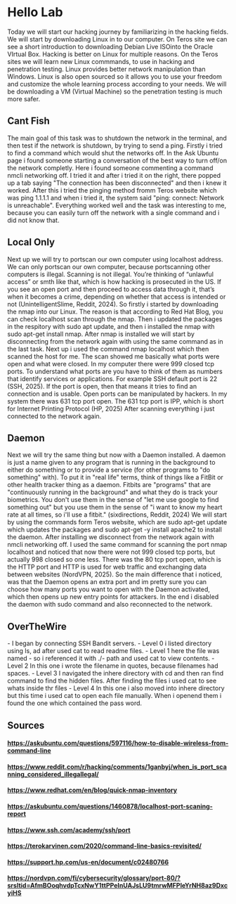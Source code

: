 # Hello Lab

<P>Today we will start our hacking journey by familiarizing in the hacking fields. We will start by downloading Linux in to our computer. On Teros site we can see a short introduction to downloading Debian Live ISOinto the Oracle VIrtual Box. Hacking is better on Linux for multiple
reasons. On the Teros sites we will learn new Linux commmands, to use in hacking and penetration testing. Linux provides better network manipulation than Windows. Linux is also open sourced so it allows you to use your freedom and customize the whole learning
process according to your needs. We will be downloading a VM (Virtual Machine) so the penetration testing is much more safer.</P>

## Cant Fish

<p>The main goal of this task was to shutdown the network in the terminal, and then test if the network is shutdown, by trying to send a ping.
Firstly i tried to find a command which would shut the networks off. In the Ask Ubuntu page i found someone starting a conversation of the best
way to turn off/on the network completly. Here i found someone commenting a command nmcli networking off. I  tried it and after i tried it
on the right, there popped up a tab saying "The connection has been disconnected" and then i knew it worked. After this i tried the pinging method fromm Teros website
which was ping 1.1.1.1 and when i tried it, the system said "ping: connect: Network is unreachable". Everything worked well and the task was interesting to me, 
because you can easily turn off the network with a single command and i did not know that.</p>

## Local Only

<p>Next up we will try to portscan our own computer using localhost address. We can only portscan our own computer, because portscanning
other computers is illegal. Scanning is not illegal. You’re thinking of “unlawful access” or smth like that, which is how hacking is prosecuted in the US. 
If you see an open port and then proceed to access data through it, that’s when it becomes a crime, depending on whether that access is intended or not
(UnintelligentSlime, Reddit, 2024). So firstly i started by downloading the nmap into our Linux. The reason is that according to Red Hat Blog, you can 
check localhost scan through the nmap. Then i updated the packages in the respitory with sudo apt update, and then i installed the nmap with sudo apt-get install 
nmap. After nmap is installed we will start by disconnecting from the network again with using the same command as in the last task.
Next up i used the command nmap localhost which then scanned the host for me. The scan showed me basically what ports were open and what were closed.
In my computer there were 999 closed tcp ports. To understand what ports are you have to think of them as numbers that identify services or applications.
For example SSH default port is 22 (SSH, 2025). If the port is open, then that means it tries to find an connection and is usable. Open ports can be manipulated
by hackers. In my system there was 631 tcp port open. The 631 tcp port is IPP, which is short for Internet Printing Protocol (HP, 2025) After scanning everything i just connected to the network again.</p>

## Daemon

<p>Next we will try the same thing but now with a Daemon installed. A daemon is just a name given to any program that is running in the background to either do something or to provide a service (for other programs to "do something" with). To put it in "real life" terms, think of things like a FitBit or other health tracker thing as a daemon. Fitbits are "programs" that are "continuously running in the background" and what they do is track your biometrics. You don't use them in the sense of "let me use google to find something out" but you use them in the sense of "i want to know my heart rate at all times, so i'll use a fitbit." (sixdirections, Reddit, 2024) We will start by 
using the commands form Teros website, which are sudo apt-get update which updates the packages and sudo apt-get -y install apache2 to install the daemon. After installing
we disconnect from the network again with nmcli networking off. I used the same command for scanning the port nmap localhost and noticed that now there were not 999
closed tcp ports, but actually 998 closed so one less. There was the 80 tcp port open, which is the HTTP port and HTTP is used for web traffic and exchanging data between websites (NordVPN, 2025). So the main difference that i noticed, was that the Daemon opens an extra port and im pretty sure you can choose how many ports you want to
open with the Daemon activated, which then opens up new entry points for attackers. In the end i disabled the daemon with sudo command and also reconnected to the
network.</p>

## OverTheWire

<p>- I began by connecting SSH Bandit servers. 
   - Level 0 i listed directory using ls, ad after used cat to read readme files. 
   - Level 1 here the file was named - so i referenced it with ./- path and used cat to view contents.
   - Level 2 In this one i wrote the filename in quotes, because filenames had spaces.
   - Level 3 I navigated the inhere directory with cd and then ran find command to find the hidden files. After finding the files i used cat to see whats inside thr files
   - Level 4 In this one i also moved into inhere directory but this time i used cat to open each file manually. When i openend them i found the one which contained the pass      word.</p>


## Sources
#### https://askubuntu.com/questions/597116/how-to-disable-wireless-from-command-line
#### https://www.reddit.com/r/hacking/comments/1ganbyj/when_is_port_scanning_considered_illegallegal/
#### https://www.redhat.com/en/blog/quick-nmap-inventory
#### https://askubuntu.com/questions/1460878/localhost-port-scaning-report
#### https://www.ssh.com/academy/ssh/port
#### https://terokarvinen.com/2020/command-line-basics-revisited/
#### https://support.hp.com/us-en/document/c02480766
#### https://nordvpn.com/fi/cybersecurity/glossary/port-80/?srsltid=AfmBOoqhvdpTcxNwY1ttPPeInUAJsLU9tmrwMFPIeYrNH8az9DxcyiHS
